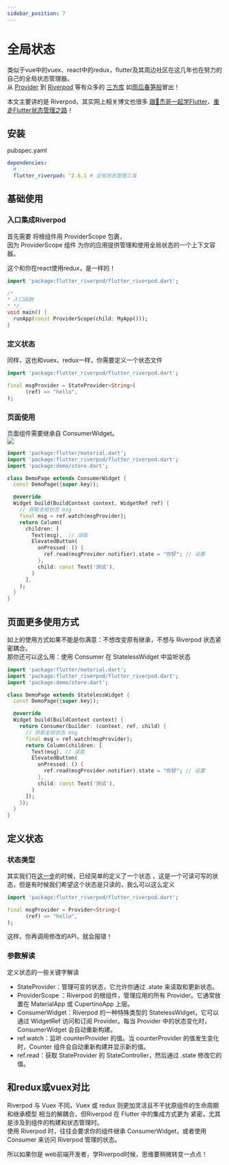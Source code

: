 ```yaml
---
sidebar_position: 7
---
```


# 全局状态
类似于vue中的vuex、react中的redux，flutter及其周边社区在这几年也在努力的自己的全局状态管理器。   
从 [Provider](provider) 到 [Riverpod](https://pub.dev/packages/riverpod) 等有众多的 [三方库](https://juejin.cn/post/7271496874942349352) 如[雨后春笋般](https://juejin.cn/post/7371720794979188777)冒出！

本文主要讲的是 Riverpod，其实网上相关博文也很多 [跟🤡杰哥一起学Flutter](https://juejin.cn/post/7359402114018689076)、[重走Flutter状态管理之路](https://juejin.cn/post/7098144503063642143)！


## 安装
pubspec.yaml
```yml
dependencies:
  # ...
  flutter_riverpod: ^2.6.1 # 全局状态管理工具
```

## 基础使用
### 入口集成Riverpod
首先需要 将根组件用 ProviderScope 包裹，   
因为 ProviderScope 组件 为你的应用提供管理和使用全局状态的一个上下文容器。

这个和你在react使用redux，是一样的！

```dart title="main.dart"
import 'package:flutter_riverpod/flutter_riverpod.dart';

/*
* 入口函数
* */
void main() {
  runApp(const ProviderScope(child: MyApp()));
}
```


### 定义状态
同样，这也和vuex、redux一样，你需要定义一个状态文件
```dart title="store.dart"
import 'package:flutter_riverpod/flutter_riverpod.dart';

final msgProvider = StateProvider<String>(
      (ref) => "hello",
);
```


### 页面使用
页面组件需要继承自 ConsumerWidget。   
![](https://img.dingshaohua.com/book-fe/202412292001669.gif)
```dart title="demo_page.dart"
import 'package:flutter/material.dart';
import 'package:flutter_riverpod/flutter_riverpod.dart';
import 'package:demo/store.dart';

class DemoPage extends ConsumerWidget {
  const DemoPage({super.key});

  @override
  Widget build(BuildContext context, WidgetRef ref) {
    // 获取全局状态 msg
    final msg = ref.watch(msgProvider);
    return Column(
      children: [
        Text(msg),  // 读取
        ElevatedButton(
          onPressed: () {
            ref.read(msgProvider.notifier).state = "你好"; // 设置
          },
          child: const Text('测试'),
        )
      ],
    );
  }
}
``` 

## 页面更多使用方式
如上的使用方式如果不能是你满意：不想改变原有继承，不想与 Riverpod 状态紧密耦合。   
那你还可以这么用：使用 Consumer 在 StatelessWidget 中监听状态
```dart
import 'package:flutter/material.dart';
import 'package:flutter_riverpod/flutter_riverpod.dart';
import 'package:demo/store.dart';

class DemoPage extends StatelessWidget {
  const DemoPage({super.key});

  @override
  Widget build(BuildContext context) {
    return Consumer(builder: (context, ref, child) {
      // 获取全局状态 msg
      final msg = ref.watch(msgProvider);
      return Column(children: [
        Text(msg), // 读取
        ElevatedButton(
          onPressed: () {
            ref.read(msgProvider.notifier).state = "你好"; // 设置
          },
          child: const Text('测试'),
        )
      ]);
    });
  }
}
```


## 定义状态
### 状态类型
其实我们在[这一步](store#定义状态)的时候，已经简单的定义了一个状态 ，这是一个可读可写的状态，但是有时候我们希望这个状态是只读的，我么可以这么定义
```dart
import 'package:flutter_riverpod/flutter_riverpod.dart';

final msgProvider = Provider<String>(
      (ref) => "hello",
);
```
这样，你再调用修改的API，就会报错！

### 参数解读
定义状态的一些关键字解读
* StateProvider：管理可变的状态，它允许你通过 .state 来读取和更新状态。
* ProviderScope ：Riverpod 的根组件，管理应用的所有 Provider。它通常放置在 MaterialApp 或 CupertinoApp 上层。
* ConsumerWidget：Riverpod 的一种特殊类型的 StatelessWidget，它可以通过 WidgetRef 访问和订阅 Provider。每当 Provider 中的状态变化时，ConsumerWidget 会自动重新构建。
* ref.watch：监听 counterProvider 的值。当 counterProvider 的值发生变化时，Counter 组件会自动重新构建并显示新的值。
* ref.read：获取 StateProvider 的 StateController，然后通过 .state 修改它的值。


## 和redux或vuex对比
Riverpod 与 Vuex 不同，Vuex 或 redux 则更加灵活且不干扰原组件的生命周期和继承模型 相当的解耦合，但Riverpod 在 Flutter 中的集成方式更为 紧密，尤其是涉及到组件的构建和状态管理时。   
使用 Riverpod 时，往往会要求你的组件继承 ConsumerWidget，或者使用 Consumer 来访问 Riverpod 管理的状态。

所以如果你是 web前端开发者，学Riverpod时候，思维要稍微转变一点点！